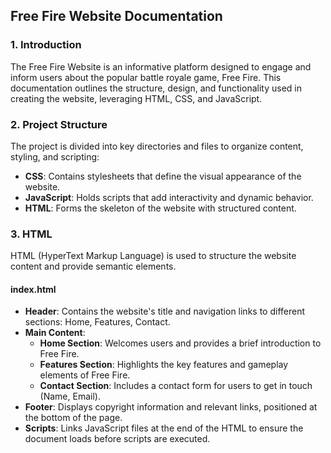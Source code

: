 ## Free Fire Website Documentation

### 1. Introduction
The Free Fire Website is an informative platform designed to engage and inform users about the popular battle royale game, Free Fire. This documentation outlines the structure, design, and functionality used in creating the website, leveraging HTML, CSS, and JavaScript.

### 2. Project Structure
The project is divided into key directories and files to organize content, styling, and scripting:
- **CSS**: Contains stylesheets that define the visual appearance of the website.
- **JavaScript**: Holds scripts that add interactivity and dynamic behavior.
- **HTML**: Forms the skeleton of the website with structured content.

### 3. HTML
HTML (HyperText Markup Language) is used to structure the website content and provide semantic elements.

#### **index.html**
- **Header**: Contains the website's title and navigation links to different sections: Home, Features, Contact.
- **Main Content**:
  - **Home Section**: Welcomes users and provides a brief introduction to Free Fire.
  - **Features Section**: Highlights the key features and gameplay elements of Free Fire.
  - **Contact Section**: Includes a contact form for users to get in touch (Name, Email).
- **Footer**: Displays copyright information and relevant links, positioned at the bottom of the page.
- **Scripts**: Links JavaScript files at the end of the HTML to ensure the document loads before scripts are executed.
```html